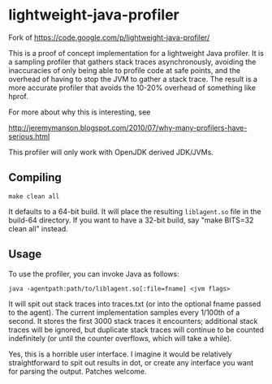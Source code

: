 # lightweight-java-profiler

Fork of https://code.google.com/p/lightweight-java-profiler/

This is a proof of concept implementation for a lightweight Java profiler. It is a sampling profiler that gathers stack traces asynchronously, avoiding the inaccuracies of only being able to profile code at safe points, and the overhead of having to stop the JVM to gather a stack trace. The result is a more accurate profiler that avoids the 10-20% overhead of something like hprof.

For more about why this is interesting, see

http://jeremymanson.blogspot.com/2010/07/why-many-profilers-have-serious.html

This profiler will only work with OpenJDK derived JDK/JVMs.

## Compiling

```
make clean all
```

It defaults to a 64-bit build. It will place the resulting `liblagent.so` file in the build-64 directory. If you want to have a 32-bit build, say "make BITS=32 clean all" instead.

## Usage

To use the profiler, you can invoke Java as follows:

```
java -agentpath:path/to/liblagent.so[:file=fname] <jvm flags>
```

It will spit out stack traces into traces.txt (or into the optional fname passed to the agent). The current implementation samples every 1/100th of a second. It stores the first 3000 stack traces it encounters; additional stack traces will be ignored, but duplicate stack traces will continue to be counted indefinitely (or until the counter overflows, which will take a while).

Yes, this is a horrible user interface. I imagine it would be relatively straightforward to spit out results in dot, or create any interface you want for parsing the output. Patches welcome.
